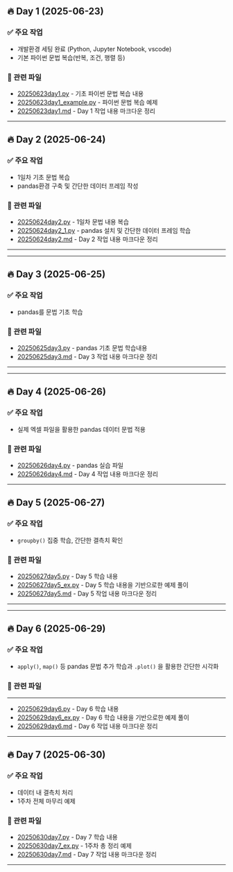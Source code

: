 ## 🔥 Day 1 (2025-06-23)

### ✅ 주요 작업
- 개발환경 세팅 완료 (Python, Jupyter Notebook, vscode)
- 기본 파이썬 문법 복습(반복, 조건, 행렬 등)

### 📂 관련 파일
- [20250623day1.py](day1/20250623day1.py) - 기초 파이썬 문법 복습 내용
- [20250623day1_example.py](/day1/20250623day1_example.py) - 파이썬 문법 복습 예제
- [20250623day1.md](day1/20250623day1.md) - Day 1 작업 내용 마크다운 정리

---

## 🔥 Day 2 (2025-06-24)

### ✅ 주요 작업
- 1일차 기초 문법 복습
- pandas환경 구축 및 간단한 데이터 프레임 작성
### 📂 관련 파일
- [20250624day2.py](day2/20250624day2.py) - 1일차 문법 내용 복습
- [20250624day2_1.py](/day2/20250624day2_1.py) - pandas 설치 및 간단한 데이터 프레임 학습
- [20250624day2.md](day2/20250624day2.md) - Day 2 작업 내용 마크다운 정리
---

---
## 🔥 Day 3 (2025-06-25)

### ✅ 주요 작업
- pandas를 문법 기초 학습
### 📂 관련 파일
- [20250625day3.py](day3/20250625day3.py) - pandas 기초 문법 학습내용
- [20250625day3.md](day3/20250625day3.md) - Day 3 작업 내용 마크다운 정리
---

---
## 🔥 Day 4 (2025-06-26)

### ✅ 주요 작업
- 실제 엑셀 파일을 활용한 pandas 데이터 문법 적용
### 📂 관련 파일
- [20250626day4.py](day4/20250626day4.py) - pandas 실습 파일
- [20250626day4.md](day4/20250626day4.md) - Day 4 작업 내용 마크다운 정리
---
## 🔥 Day 5 (2025-06-27)

### ✅ 주요 작업
- ```groupby()``` 집중 학습, 간단한 결측치 확인
### 📂 관련 파일
- [20250627day5.py](day5/20250627day5.py) - Day 5 학습 내용
- [20250627day5_ex.py](/day5/20250627day5_ex.py) - Day 5 학습 내용을 기반으로한 예제 풀이
- [20250627day5.md](day5/20250627day5.md) - Day 5 작업 내용 마크다운 정리
---

---
## 🔥 Day 6 (2025-06-29)

### ✅ 주요 작업
- ```apply()```, ```map()``` 등 pandas 문법 추가 학습과 ```.plot()``` 을 활용한 간단한 시각화
### 📂 관련 파일
---
- [20250629day6.py](day6/20250629day6.py) - Day 6 학습 내용
- [20250629day6_ex.py](day6/20250629day6_ex.py) - Day 6 학습 내용을 기반으로한 예제 풀이
- [20250629day6.md](day6/20250629day6.md) - Day 6 작업 내용 마크다운 정리

---
## 🔥 Day 7 (2025-06-30)

### ✅ 주요 작업
- 데이터 내 결측치 처리
- 1주차 전체 마무리 예제
### 📂 관련 파일
- [20250630day7.py](day7/20250630day7.py) - Day 7 학습 내용
- [20250630day7_ex.py](day7/20250630day7_ex.py) - 1주차 총 정리 예제
- [20250630day7.md](day7/20250630day7.md) - Day 7 작업 내용 마크다운 정리
---
